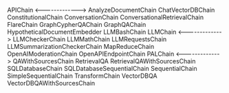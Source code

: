APIChain <------------->
AnalyzeDocumentChain
ChatVectorDBChain
ConstitutionalChain
ConversationChain
ConversationalRetrievalChain
FlareChain
GraphCypherQAChain
GraphQAChain
HypotheticalDocumentEmbedder
LLMBashChain
LLMChain <------------->
LLMCheckerChain
LLMMathChain
LLMRequestsChain
LLMSummarizationCheckerChain
MapReduceChain
OpenAIModerationChain
OpenAPIEndpointChain
PALChain <------------->
QAWithSourcesChain
RetrievalQA
RetrievalQAWithSourcesChain
SQLDatabaseChain
SQLDatabaseSequentialChain
SequentialChain
SimpleSequentialChain
TransformChain
VectorDBQA
VectorDBQAWithSourcesChain
